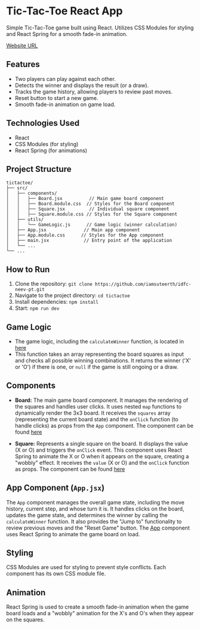 # Tic-Tac-Toe React App

Simple Tic-Tac-Toe game built using React. Utilizes CSS Modules for styling and React Spring for a smooth fade-in animation.

[Website URL](https://tictactoe-ss.vercel.app)

## Features

- Two players can play against each other.
- Detects the winner and displays the result (or a draw).
- Tracks the game history, allowing players to review past moves.
- Reset button to start a new game.
- Smooth fade-in animation on game load.

## Technologies Used

- React
- CSS Modules (for styling)
- React Spring (for animations)

## Project Structure
```
tictactoe/
├── src/
│   ├── components/
│   │   ├── Board.jsx          // Main game board component
│   │   ├── Board.module.css  // Styles for the Board component
│   │   ├── Square.jsx         // Individual square component
│   │   ├── Square.module.css // Styles for the Square component
│   ├── utils/
│   │   └── GameLogic.js      // Game logic (winner calculation)
│   ├── App.jsx              // Main app component
│   ├── App.module.css      // Styles for the App component
│   ├── main.jsx             // Entry point of the application
│   └── ...
└── ...
```
## How to Run

1. Clone the repository: `git clone https://github.com/iamsuteerth/idfc-neev-pt.git`
2. Navigate to the project directory: `cd tictactoe`
3. Install dependencies: `npm install` 
4. Start: `npm run dev` 

## Game Logic

- The game logic, including the `calculateWinner` function, is located in [here](/tictactoe/src/utils/GameLogic.js) 
- This function takes an array representing the board squares as input and checks all possible winning combinations. It returns the winner ('X' or 'O') if there is one, or `null` if the game is still ongoing or a draw.

## Components

- **Board:** The main game board component. It manages the rendering of the squares and handles user clicks. It uses nested `map` functions to dynamically render the 3x3 board.  It receives the `squares` array (representing the current board state) and the `onClick` function (to handle clicks) as props from the `App` component. The component can be found [here](/tictactoe/src/components/Board.jsx)

* **Square:** Represents a single square on the board. It displays the value (X or O) and triggers the `onClick` event.  This component uses React Spring to animate the X or O when it appears on the square, creating a "wobbly" effect. It receives the `value` (X or O) and the `onClick` function as props. The component can be found [here](/tictactoe/src/components/Square.jsx)

## App Component (`App.jsx`)

The `App` component manages the overall game state, including the move history, current step, and whose turn it is.  It handles clicks on the board, updates the game state, and determines the winner by calling the `calculateWinner` function. It also provides the "Jump to" functionality to review previous moves and the "Reset Game" button.  The [App](/tictactoe/src/App.jsx) component uses React Spring to animate the game board on load. 

## Styling

CSS Modules are used for styling to prevent style conflicts. Each component has its own CSS module file.

## Animation

React Spring is used to create a smooth fade-in animation when the game board loads and a "wobbly" animation for the X's and O's when they appear on the squares.